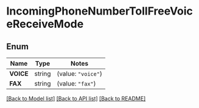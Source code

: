 # IncomingPhoneNumberTollFreeVoiceReceiveMode

## Enum
Name | Type | Notes
------------ | ------------- | -------------
**VOICE** | string | (value: `"voice"`)
**FAX** | string | (value: `"fax"`)


[[Back to Model list]](../README.md#documentation-for-models) [[Back to API list]](../README.md#documentation-for-api-endpoints) [[Back to README]](../README.md)


